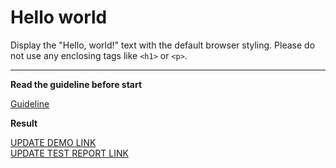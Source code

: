 # Hello world

Display the "Hello, world!" text with the default browser styling. Please do not 
use any enclosing tags like `<h1>` or `<p>`.
___

**Read the guideline before start**

[Guideline](https://mate-academy.github.io/layout_task-guideline/)

**Result**

[UPDATE DEMO LINK](https://yakovina.github.io/fs_jul19_sasha/) <br>
[UPDATE TEST REPORT LINK](https://yakovina.github.io/fs_jul19_sasha/report/html_report/)
